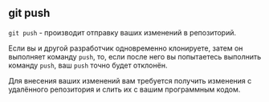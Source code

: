 ## git push

`git push` - 
 производит отправку ваших изменений в репозиторий. 
 
 Если вы и другой разработчик одновременно клонируете, затем он выполняет команду `push`, то, если после него вы попытаетесь выполнить команду `push`, ваш `push` точно будет отклонён.
 
  Для внесения ваших изменений вам требуется получить изменения с удалённого репозитория и слить их с вашим программным кодом.